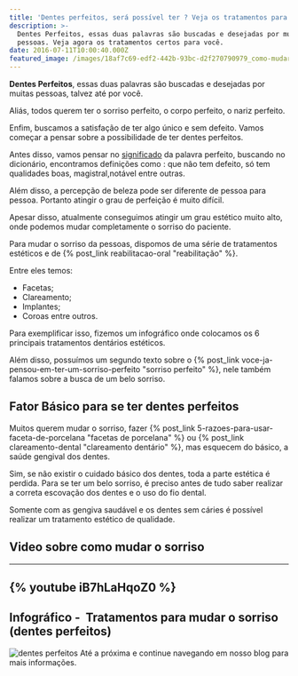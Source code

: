 ```yaml
---
title: 'Dentes perfeitos, será possível ter ? Veja os tratamentos para isso.'
description: >-
  Dentes Perfeitos, essas duas palavras são buscadas e desejadas por muitas
  pessoas. Veja agora os tratamentos certos para você.
date: 2016-07-11T10:00:40.000Z
featured_image: /images/18af7c69-edf2-442b-93bc-d2f270790979_como-mudar-o-sorriso-1.jpg
---
```


**Dentes Perfeitos**, essas duas palavras são buscadas e desejadas por muitas pessoas, talvez até por você. 

Aliás, todos querem ter o sorriso perfeito, o corpo perfeito, o nariz perfeito. 

Enfim, buscamos a satisfação de ter algo único e sem defeito. Vamos começar a pensar sobre a possibilidade de ter dentes perfeitos. 

Antes disso, vamos pensar no [significado](http://michaelis.uol.com.br/moderno/portugues/index.php?lingua=portugues-portugues&palavra=perfeito) da palavra perfeito, buscando no dicionário, encontramos definições como : que não tem defeito, só tem qualidades boas, magistral,notável entre outras. 

Além disso, a percepção de beleza pode ser diferente de pessoa para pessoa. Portanto atingir o grau de perfeição é muito difícil. 

Apesar disso, atualmente conseguimos atingir um grau estético muito alto, onde podemos mudar completamente o sorriso do paciente. 

Para mudar o sorriso da pessoas, dispomos de uma série de tratamentos estéticos e de {% post_link reabilitacao-oral "reabilitação" %}. 

Entre eles temos: 
* Facetas; 
* Clareamento; 
* Implantes;
* Coroas entre outros. 

Para exemplificar isso, fizemos um infográfico onde colocamos os 6 principais tratamentos dentários estéticos. 

Além disso, possuímos um segundo texto sobre o {% post_link voce-ja-pensou-em-ter-um-sorriso-perfeito "sorriso perfeito" %}, nele também falamos sobre a busca de um belo sorriso.

Fator Básico para se ter dentes perfeitos 
------------------------------------------

Muitos querem mudar o sorriso, fazer {% post_link 5-razoes-para-usar-faceta-de-porcelana "facetas de porcelana" %} ou {% post_link clareamento-dental "clareamento dentário" %}, mas esquecem do básico, a saúde gengival dos dentes. 

Sim, se não existir o cuidado básico dos dentes, toda a parte estética é perdida. Para se ter um belo sorriso, é preciso antes de tudo saber realizar a correta escovação dos dentes e o uso do fio dental. 

Somente com as gengiva saudável e os dentes sem cáries é possível realizar um tratamento estético de qualidade.

Video sobre como mudar o sorriso
------------------------------------------------------------------

---
{% youtube iB7hLaHqoZ0 %}
---

Infográfico -  Tratamentos para mudar o sorriso (dentes perfeitos)
------------------------------------------------------------------

![dentes perfeitos](/images/125446a5-a228-4fe7-b779-6a5b8e196201_dentes-perfeitos-2.jpg) 
Até a próxima e continue navegando em nosso blog para mais informações.
